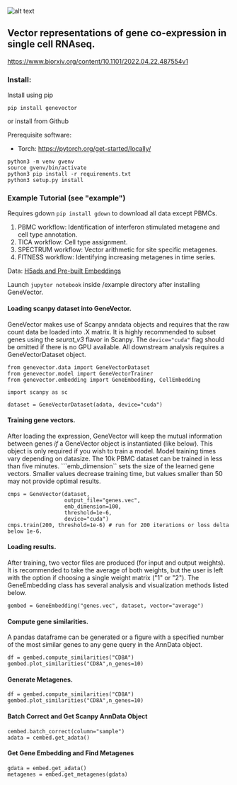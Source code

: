 ![alt text](https://github.com/nceglia/genevector/blob/main/logo.png?raw=true)
## Vector representations of gene co-expression in single cell RNAseq.

https://www.biorxiv.org/content/10.1101/2022.04.22.487554v1

### Install:

Install using pip
```
pip install genevector
```
or install from Github

Prerequisite software:
 - Torch: https://pytorch.org/get-started/locally/ 
```
python3 -m venv gvenv
source gvenv/bin/activate
python3 pip install -r requirements.txt
python3 setup.py install
```
### Example Tutorial (see "example")

Requires gdown ```pip install gdown``` to download all data except PBMCs.

1. PBMC workflow: Identification of interferon stimulated metagene and cell type annotation.
2. TICA workflow: Cell type assignment.
3. SPECTRUM workflow: Vector arithmetic for site specific metagenes.
4. FITNESS workflow: Identifying increasing metagenes in time series.

Data:
[H5ads and Pre-built Embeddings](https://drive.google.com/drive/folders/1ZRsdnlu9MSaRm4t_w_glD5XTqrY6CnIY?usp=sharing)

Launch `jupyter notebook` inside /example directory after installing GeneVector.

#### Loading scanpy dataset into GeneVector.
GeneVector makes use of Scanpy anndata objects and requires that the raw count data be loaded into .X matrix. It is highly recommended to subset genes using the *seurat_v3* flavor in Scanpy. The ```device="cuda"``` flag should be omitted if there is no GPU available. All downstream analysis requires a GeneVectorDataset object.

```
from genevector.data import GeneVectorDataset
from genevector.model import GeneVectorTrainer
from genevector.embedding import GeneEmbedding, CellEmbedding

import scanpy as sc

dataset = GeneVectorDataset(adata, device="cuda")
```

#### Training gene vectors.
After loading the expression, GeneVector will keep the mutual information between genes *if* a GeneVector object is instantiated (like below). This object is only required if you wish to train a model. Model training times vary depending on datasize. The 10k PBMC dataset can be trained in less than five minutes. ```emb_dimension`` sets the size of the learned gene vectors. Smaller values decrease training time, but values smaller than 50 may not provide optimal results.

```
cmps = GeneVector(dataset,
                  output_file="genes.vec",
                  emb_dimension=100,
                  threshold=1e-6,
                  device="cuda")
cmps.train(200, threshold=1e-6) # run for 200 iterations or loss delta below 1e-6.
```

#### Loading results.
After training, two vector files are produced (for input and output weights). It is recommended to take the average of both weights, but the user is left with the option if choosing a single weight matrix ("1" or "2"). The GeneEmbedding class has several analysis and visualization methods listed below.

```
gembed = GeneEmbedding("genes.vec", dataset, vector="average")
```

#### Compute gene similarities.
A pandas dataframe can be generated or a figure with a specified number of the most similar genes to any gene query in the AnnData object.
```
df = gembed.compute_similarities("CD8A")
gembed.plot_similarities("CD8A",n_genes=10)
```

#### Generate Metagenes.

```
df = gembed.compute_similarities("CD8A")
gembed.plot_similarities("CD8A",n_genes=10)
```

#### Batch Correct and Get Scanpy AnnData Object
```
cembed.batch_correct(column="sample")
adata = cembed.get_adata()
```

#### Get Gene Embedding and Find Metagenes
```
gdata = embed.get_adata()
metagenes = embed.get_metagenes(gdata)
```






